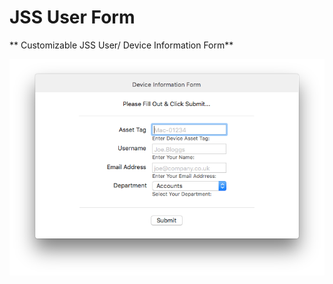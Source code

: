 # JSS User Form  

** Customizable JSS User/ Device Information Form**

![alt tag](https://github.com/gavinpardoe/JSS_User_Form/blob/master/JSSUserForm.png?raw=true)

